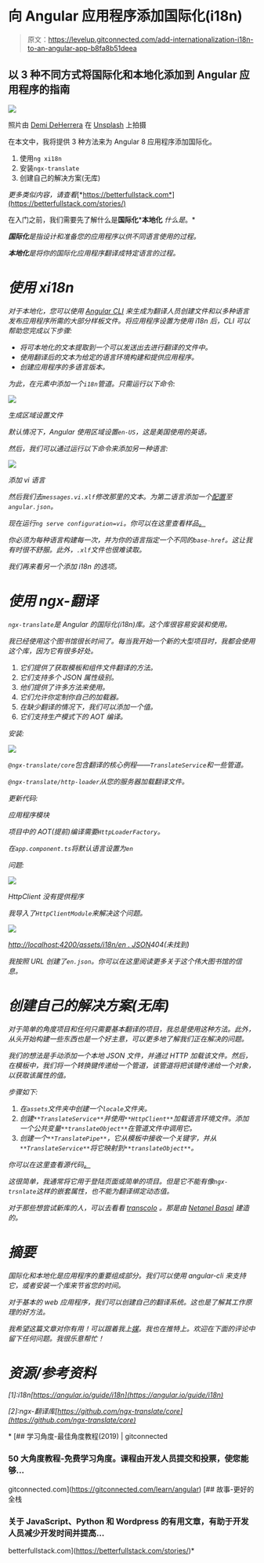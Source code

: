 # 向 Angular 应用程序添加国际化(i18n)

> 原文：<https://levelup.gitconnected.com/add-internationalization-i18n-to-an-angular-app-b8fa8b51deea>

## 以 3 种不同方式将国际化和本地化添加到 Angular 应用程序的指南

![](img/f18c546713b945c0cd904e4c5cbeb4ed.png)

照片由 [Demi DeHerrera](https://unsplash.com/@demidearest?utm_source=unsplash&utm_medium=referral&utm_content=creditCopyText) 在 [Unsplash](https://unsplash.com/search/photos/coffee?utm_source=unsplash&utm_medium=referral&utm_content=creditCopyText) 上拍摄

在本文中，我将提供 3 种方法来为 Angular 8 应用程序添加国际化。

1.  使用`ng xi18n`
2.  安装`ngx-translate`
3.  创建自己的解决方案(无库)

*更多类似内容，请查看*[*https://betterfullstack.com*](https://betterfullstack.com/stories/)

在入门之前，我们需要先了解什么是**国际化*****本地化** *什么是*。*

***国际化**是指设计和准备您的应用程序以供不同语言使用的过程。*

***本地化**是将你的国际化应用程序翻译成特定语言的过程。*

# *使用 xi18n*

*对于本地化，您可以使用 [Angular CLI](https://angular.io/cli) 来生成为翻译人员创建文件和以多种语言发布应用程序所需的大部分样板文件。将应用程序设置为使用 i18n 后，CLI 可以帮助您完成以下步骤:*

*   *将可本地化的文本提取到一个可以发送出去进行翻译的文件中。*
*   *使用翻译后的文本为给定的语言环境构建和提供应用程序。*
*   *创建应用程序的多语言版本。*

*为此，在元素中添加一个`i18n`管道。只需运行以下命令:*

*![](img/fd2f95ad1bacafdbf4630cfcc5805412.png)*

*生成区域设置文件*

*默认情况下，Angular 使用区域设置`en-US`，这是美国使用的英语。*

*然后，我们可以通过运行以下命令来添加另一种语言:*

*![](img/838eb8910a6a729e441be69d37d5ed3f.png)*

*添加 vi 语言*

*然后我们去`messages.vi.xlf`修改那里的文本。为第二语言添加一个[配置](https://angular.io/guide/i18n#merge-with-the-aot-compiler)至`angular.json`。*

*现在运行`ng serve configuration=vi`。你可以在这里查看样品[。](https://github.com/hoangtranson/sample-xi18n-angular)*

*你必须为每种语言构建每一次，并为你的语言指定一个不同的`base-href`。这让我有时很不舒服。此外，`.xlf`文件也很难读取。*

*我们再来看另一个添加 i18n 的选项。*

# *使用 ngx-翻译*

*`ngx-translate`是 Angular 的国际化(i18n)库。这个库很容易安装和使用。*

*我已经使用这个图书馆很长时间了。每当我开始一个新的大型项目时，我都会使用这个库，因为它有很多好处。*

1.  *它们提供了获取模板和组件文件翻译的方法。*
2.  *它们支持多个 JSON 属性级别。*
3.  *他们提供了许多方法来使用。*
4.  *它们允许你定制你自己的加载器。*
5.  *在缺少翻译的情况下，我们可以添加一个值。*
6.  *它们支持生产模式下的 AOT 编译。*

*安装:*

*![](img/ee3e4ce1d7477c8d6ebf79daf6c9fadb.png)*

*`@ngx-translate/core`包含翻译的核心例程——`TranslateService`和一些管道。*

*`@ngx-translate/http-loader`从您的服务器加载翻译文件。*

*更新代码:*

*应用程序模块*

*项目中的 AOT(提前)编译需要`HttpLoaderFactory`。*

*在`app.component.ts`将默认语言设置为`en`*

*问题:*

*![](img/6e04a5b219049680406371462cde6451.png)*

*HttpClient 没有提供程序*

*我导入了`HttpClientModule`来解决这个问题。*

*![](img/03909c0b393cdaeac45b4b6a007ac1c1.png)*

*[http://localhost:4200/assets/i18n/en . JSON](http://localhost:4200/assets/i18n/en.json)404(未找到)*

*我按照 URL 创建了`en.json`。你可以在这里阅读更多关于这个伟大图书馆的信息。*

# *创建自己的解决方案(无库)*

*对于简单的角度项目和任何只需要基本翻译的项目，我总是使用这种方法。此外，从头开始构建一些东西也是一个好主意，可以更多地了解我们正在解决的问题。*

*我们的想法是手动添加一个本地 JSON 文件，并通过 HTTP 加载该文件。然后，在模板中，我们将一个转换键传递给一个管道，该管道将把该键传递给一个对象，以获取该属性的值。*

*步骤如下:*

1.  *在`assets`文件夹中创建一个`locale`文件夹。*
2.  *创建`**TranslateService**`并使用`**HttpClient**`加载语言环境文件。添加一个公共变量`**translateObject**`在管道文件中调用它。*
3.  *创建一个`**TranslatePipe**`，它从模板中接收一个关键字，并从`**TranslateService**`将它映射到`**translateObject**`。*

*你可以在这里查看源代码[。](https://github.com/hoangtranson/simple-translation-angular)*

*这很简单，我通常将它用于登陆页面或简单的项目。但是它不能有像`ngx-trsnlate`这样的嵌套属性，也不能为翻译绑定动态值。*

*对于那些想尝试新库的人，可以去看看 [transcolo](https://github.com/ngneat/transloco/) 。那是由 [Netanel Basal](https://netbasal.com/@NetanelBasal) 建造的。*

# *摘要*

*国际化和本地化是应用程序的重要组成部分。我们可以使用 angular-cli 来支持它，或者安装一个库来节省您的时间。*

*对于基本的 web 应用程序，我们可以创建自己的翻译系统。这也是了解其工作原理的好方法。*

*我希望这篇文章对你有用！可以跟着我上[媒](https://medium.com/@transonhoang)。我也在推特上。欢迎在下面的评论中留下任何问题。我很乐意帮忙！*

# *资源/参考资料*

*[1]:i18n[https://angular.io/guide/i18n](https://angular.io/guide/i18n)*

*[2]:ngx-翻译库[https://github.com/ngx-translate/core](https://github.com/ngx-translate/core)*

*[](https://gitconnected.com/learn/angular) [## 学习角度-最佳角度教程(2019) | gitconnected

### 50 大角度教程-免费学习角度。课程由开发人员提交和投票，使您能够…

gitconnected.com](https://gitconnected.com/learn/angular) [](https://betterfullstack.com/stories/) [## 故事-更好的全栈

### 关于 JavaScript、Python 和 Wordpress 的有用文章，有助于开发人员减少开发时间并提高…

betterfullstack.com](https://betterfullstack.com/stories/)*